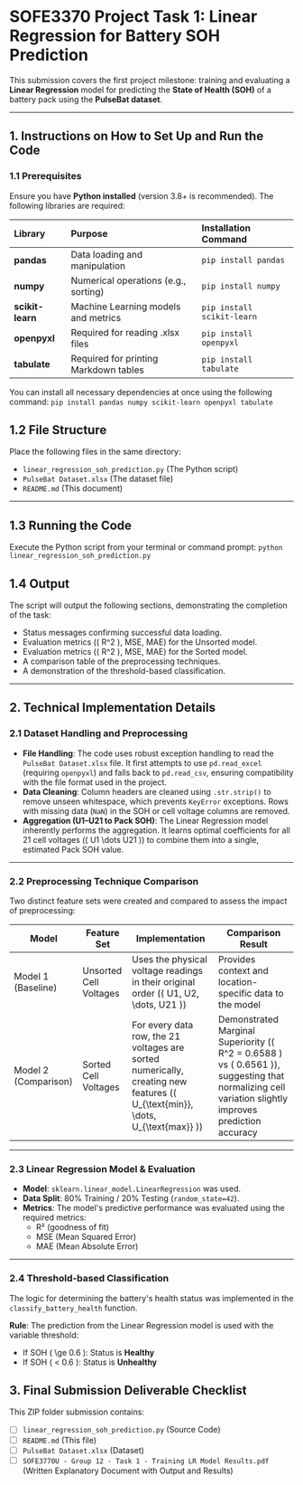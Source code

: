 # SOFE3370 Project Task 1: Linear Regression for Battery SOH Prediction

This submission covers the first project milestone: training and evaluating a **Linear Regression** model for predicting the **State of Health (SOH)** of a battery pack using the **PulseBat dataset**.

---

## 1. Instructions on How to Set Up and Run the Code

### 1.1 Prerequisites

Ensure you have **Python installed** (version 3.8+ is recommended). The following libraries are required:

| Library | Purpose | Installation Command |
| :--- | :--- | :--- |
| **pandas** | Data loading and manipulation | `pip install pandas` |
| **numpy** | Numerical operations (e.g., sorting) | `pip install numpy` |
| **scikit-learn** | Machine Learning models and metrics | `pip install scikit-learn` |
| **openpyxl** | Required for reading .xlsx files | `pip install openpyxl` |
| **tabulate** | Required for printing Markdown tables | `pip install tabulate` |

You can install all necessary dependencies at once using the following command: `pip install pandas numpy scikit-learn openpyxl tabulate`

## 1.2 File Structure

Place the following files in the same directory:

- `linear_regression_soh_prediction.py` (The Python script)  
- `PulseBat Dataset.xlsx` (The dataset file)  
- `README.md` (This document)  

---

## 1.3 Running the Code

Execute the Python script from your terminal or command prompt: `python linear_regression_soh_prediction.py`

## 1.4 Output

The script will output the following sections, demonstrating the completion of the task:

- Status messages confirming successful data loading.
- Evaluation metrics (\( R^2 \), MSE, MAE) for the Unsorted model.
- Evaluation metrics (\( R^2 \), MSE, MAE) for the Sorted model.
- A comparison table of the preprocessing techniques.
- A demonstration of the threshold-based classification.

---

## 2. Technical Implementation Details

### 2.1 Dataset Handling and Preprocessing

- **File Handling**: The code uses robust exception handling to read the `PulseBat Dataset.xlsx` file. It first attempts to use `pd.read_excel` (requiring `openpyxl`) and falls back to `pd.read_csv`, ensuring compatibility with the file format used in the project.
- **Data Cleaning**: Column headers are cleaned using `.str.strip()` to remove unseen whitespace, which prevents `KeyError` exceptions. Rows with missing data (`NaN`) in the SOH or cell voltage columns are removed.
- **Aggregation (U1–U21 to Pack SOH)**: The Linear Regression model inherently performs the aggregation. It learns optimal coefficients for all 21 cell voltages (\( U1 \dots U21 \)) to combine them into a single, estimated Pack SOH value.

---

### 2.2 Preprocessing Technique Comparison

Two distinct feature sets were created and compared to assess the impact of preprocessing:

| Model              | Feature Set             | Implementation                                                                 | Comparison Result                                                                 |
|--------------------|-------------------------|----------------------------------------------------------------------------------|------------------------------------------------------------------------------------|
| Model 1 (Baseline) | Unsorted Cell Voltages  | Uses the physical voltage readings in their original order (\( U1, U2, \dots, U21 \)) | Provides context and location-specific data to the model                          |
| Model 2 (Comparison)| Sorted Cell Voltages   | For every data row, the 21 voltages are sorted numerically, creating new features (\( U_{\text{min}}, \dots, U_{\text{max}} \)) | Demonstrated Marginal Superiority (\( R^2 = 0.6588 \) vs \( 0.6561 \)), suggesting that normalizing cell variation slightly improves prediction accuracy |

---

### 2.3 Linear Regression Model & Evaluation

- **Model**: `sklearn.linear_model.LinearRegression` was used.
- **Data Split**: 80% Training / 20% Testing (`random_state=42`).
- **Metrics**: The model's predictive performance was evaluated using the required metrics:
  - R² (goodness of fit)
  - MSE (Mean Squared Error)
  - MAE (Mean Absolute Error)

---

### 2.4 Threshold-based Classification

The logic for determining the battery's health status was implemented in the `classify_battery_health` function.

**Rule**: The prediction from the Linear Regression model is used with the variable threshold:

- If SOH \( \ge 0.6 \): Status is **Healthy**
- If SOH \( < 0.6 \): Status is **Unhealthy**

## 3. Final Submission Deliverable Checklist

This ZIP folder submission contains:

- [ ] `linear_regression_soh_prediction.py` (Source Code)  
- [ ] `README.md` (This file) 
- [ ] `PulseBat Dataset.xlsx` (Dataset)  
- [ ] `SOFE3770U - Group 12 - Task 1 - Training LR Model Results.pdf` (Written Explanatory Document with Output and Results)
